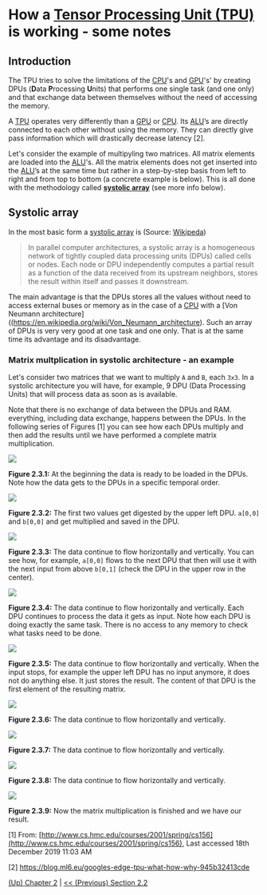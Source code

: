 # How a [Tensor Processing Unit (TPU)](https://en.wikipedia.org/wiki/Tensor_processing_unit) is working - some notes

## Introduction

The TPU tries to solve the limitations of the [CPU](https://en.wikipedia.org/wiki/Central_processing_unit)'s and [GPU](https://en.wikipedia.org/wiki/Graphics_processing_units)'s' by
creating DPUs (**D**ata **P**rocessing **U**nits) that performs
one single task (and one only) and that exchange data between themselves
without the need of accessing the memory.

A [TPU](https://en.wikipedia.org/wiki/Tensor_processing_unit) operates very differently than a [GPU](https://en.wikipedia.org/wiki/Graphics_processing_units) or [CPU](https://en.wikipedia.org/wiki/Central_processing_unit). Its [ALU](https://en.wikipedia.org/wiki/Arithmetic_logic_unit)’s are directly connected to each other without using the memory. They can directly give pass information which will drastically decrease latency [2].

Let's consider the example of multipyling two matrices. All matrix elements
 are loaded into the [ALU](https://en.wikipedia.org/wiki/Arithmetic_logic_unit)'s. All the matrix elements does not get inserted into the [ALU](https://en.wikipedia.org/wiki/Arithmetic_logic_unit)’s at the same time but rather in a step-by-step basis from left to right and
 from top to bottom (a concrete example is below). This is all done with the methodology called [**systolic array**](https://en.wikipedia.org/wiki/Systolic_array) (see more info below).

## Systolic array

In the most basic form a [systolic array](https://en.wikipedia.org/wiki/Systolic_array) is (Source: [Wikipeda](https://en.wikipedia.org/wiki/Systolic_array))

> In parallel computer architectures, a systolic array is a homogeneous network of tightly coupled data processing units (DPUs) called cells or nodes. Each node or DPU independently computes a partial result as a function of the data received from its upstream neighbors, stores the result within itself and passes it downstream.

The main advantage is that the DPUs stores all the values without need to access
external buses or memory as in the case of a [CPU](https://en.wikipedia.org/wiki/Central_processing_unit) with a [Von Neumann architecture]((https://en.wikipedia.org/wiki/Von_Neumann_architecture). Such an array of DPUs is very very good at
one task and one only. That is at the same time its advantage and its disadvantage.


### Matrix multplication in systolic architecture - an example

Let's consider  two matrices that we want to multiply `A` and `B`, each
`3x3`. In a systolic architecture you will have, for example, 9 DPU (Data Processing
    Units) that will process data as soon as is available.

Note that there is no exchange of data between the DPUs and RAM. everything,
including data exchange, happens between the DPUs. In the following series
of Figures [1] you can see how each DPUs multiply and then add the results until
we have performed a complete matrix multiplication.

![](systolic-1.png)

**Figure 2.3.1:** At the beginning the data is ready to be loaded in the
DPUs. Note how the data gets to the DPUs in a specific temporal order.

![](systolic-2.png)

**Figure 2.3.2:** The first two values get digested by the upper left DPU.
`a[0,0]` and `b[0,0]` and get multiplied and saved in the DPU.

![](systolic-3.png)

**Figure 2.3.3:** The data continue to flow horizontally and vertically.
You can see how, for example, `a[0,0]` flows to the next DPU that then will
use it with the next input from above `b[0,1]` (check the DPU in the
    upper row in the center).

![](systolic-4.png)

**Figure 2.3.4:** The data continue to flow horizontally and vertically.
Each DPU continues to process the data it gets as input. Note how each
DPU is doing exactly the same task. There is no access to any memory
to check what tasks need to be done.

![](systolic-5.png)

**Figure 2.3.5:** The data continue to flow horizontally and vertically.
When the input stops, for example the upper left DPU has no input anymore,
it does not do anything else. It just stores the result. The content of that
DPU is the first element of the resulting matrix.

![](systolic-6.png)

**Figure 2.3.6:** The data continue to flow horizontally and vertically.

![](systolic-7.png)

**Figure 2.3.7:** The data continue to flow horizontally and vertically.

![](systolic-8.png)

**Figure 2.3.8:** The data continue to flow horizontally and vertically.

![](systolic-9.png)

**Figure 2.3.9:** Now the matrix multiplication is finished and we have our
result.

[1] From: [http://www.cs.hmc.edu/courses/2001/spring/cs156](http://www.cs.hmc.edu/courses/2001/spring/cs156), Last accessed 18th
December 2019 11:03 AM

[2] https://blog.ml6.eu/googles-edge-tpu-what-how-why-945b32413cde

[(Up) Chapter 2](README.md) | [<< (Previous) Section 2.2](2-2-GPU.md)

